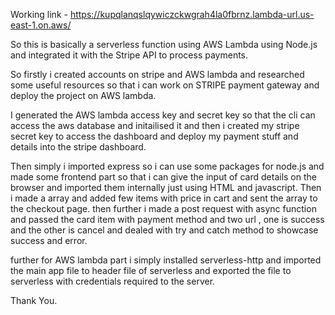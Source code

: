 Working link - https://kupqlanqslqywiczckwgrah4la0fbrnz.lambda-url.us-east-1.on.aws/

So this is basically a serverless function using AWS Lambda using Node.js and integrated it with the Stripe API to process payments.

So firstly i created accounts on stripe and AWS lambda and researched some useful resources so that i can work on STRIPE payment gateway and deploy the project on AWS lambda. 

I generated the AWS lambda access key and secret key so that the cli can access the aws database and initailised it and then i created my stripe secret key to access the dashboard and deploy
my payment stuff and details into the stripe dashboard.

Then simply i imported express so i can use some packages for node.js and made some frontend part so that i can give the input of card details on the browser and imported them internally 
just using HTML and javascript. Then i made a array and added few items with price in cart and sent the array to the checkout page.
then further i made a post request with async function and passed the card item with payment method and two url , one is success and the other is cancel and dealed with try and catch method 
to showcase success and error.

further for AWS lambda part i simply installed serverless-http and imported the main app file to header file of serverless and exported the file to serverless with credentials required to 
the server.

Thank You.
